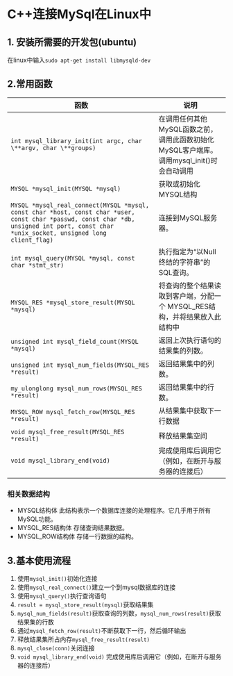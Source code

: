 # C++连接MySql在Linux中

## 1. 安装所需要的开发包(ubuntu)

在linux中输入`sudo apt-get install libmysqld-dev`

## 2.常用函数

|**函数**|**说明**|
|--|--|
|`int mysql_library_init(int argc, char \**argv, char \**groups)`|在调用任何其他MySQL函数之前，调用此函数初始化MySQL客户端库。调用mysql_init()时会自动调用|
|`MYSQL *mysql_init(MYSQL *mysql)`|获取或初始化MYSQL结构|
|`MYSQL *mysql_real_connect(MYSQL *mysql, const char *host, const char *user, const char *passwd, const char *db, unsigned int port, const char *unix_socket, unsigned long client_flag)`|连接到MySQL服务器。|
|`int mysql_query(MYSQL *mysql, const char *stmt_str)`|执行指定为“以Null终结的字符串”的SQL查询。|
|`MYSQL_RES *mysql_store_result(MYSQL *mysql)`|将查询的整个结果读取到客户端，分配一个 MYSQL_RES结构，并将结果放入此结构中|
|`unsigned int mysql_field_count(MYSQL *mysql)`|返回上次执行语句的结果集的列数。|
|`unsigned int mysql_num_fields(MYSQL_RES *result)`|返回结果集中的列数。|
|`my_ulonglong mysql_num_rows(MYSQL_RES *result)`|返回结果集中的行数。|
|`MYSQL_ROW mysql_fetch_row(MYSQL_RES *result)`|从结果集中获取下一行数据|
|`void mysql_free_result(MYSQL_RES *result)`|释放结果集空间|
|`void mysql_library_end(void)`|完成使用库后调用它（例如，在断开与服务器的连接后）|

### 相关数据结构

- MYSQL结构体
此结构表示一个数据库连接的处理程序。它几乎用于所有MySQL功能。
- MYSQL_RES结构体
存储查询结果数据。
- MYSQL_ROW结构体
存储一行数据的结构。

## 3.基本使用流程

1. 使用`mysql_init()`初始化连接
2. 使用`mysql_real_connect()`建立一个到mysql数据库的连接
3. 使用`mysql_query()`执行查询语句
4. `result = mysql_store_result(mysql)`获取结果集
5. `mysql_num_fields(result)`获取查询的列数，`mysql_num_rows(result)`获取结果集的行数
6. 通过`mysql_fetch_row(result)`不断获取下一行，然后循环输出
7. 释放结果集所占内存`mysql_free_result(result)`
8. `mysql_close(conn)`关闭连接
9. `void mysql_library_end(void)`  完成使用库后调用它（例如，在断开与服务器的连接后）
